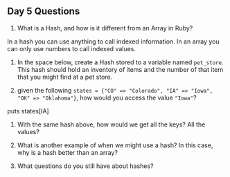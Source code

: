 ## Day 5 Questions

1. What is a Hash, and how is it different from an Array in Ruby?

In a hash you can use anything to call indexed information. In an array you can only use numbers to call indexed values.

1. In the space below, create a Hash stored to a variable named `pet_store`.  This hash should hold an inventory of items and the number of that item that you might find at a pet store.

1. given the following `states = {"CO" => "Colorado", "IA" => "Iowa", "OK" => "Oklahoma"}`, how would you access the value `"Iowa"`?

puts states[IA]

1. With the same hash above, how would we get all the keys?  All the values?



1. What is another example of when we might use a hash?  In this case, why is a hash better than an array?

1. What questions do you still have about hashes?
